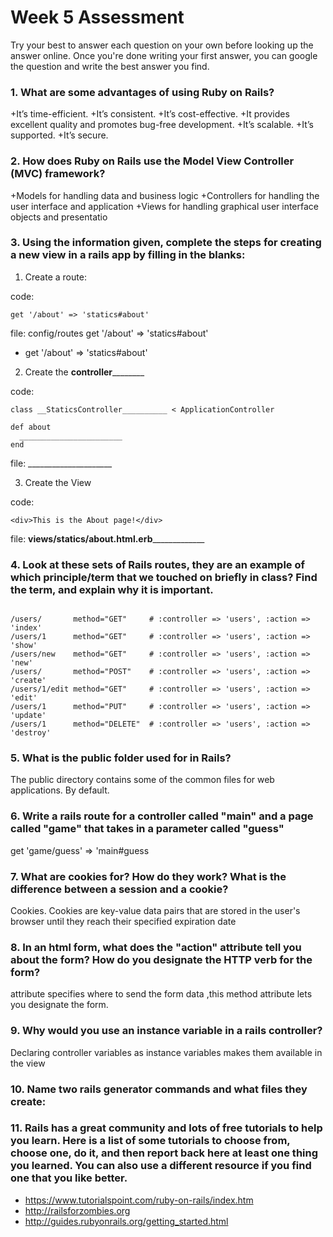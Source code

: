 # Week 5 Assessment

Try your best to answer each question on your own before looking up the answer online. Once you're done writing your first answer, you can google the question and write the best answer you find.

### 1. What are some advantages of using Ruby on Rails?
+It’s time-efficient.
+It’s consistent.
+It’s cost-effective.
+It provides excellent quality and promotes bug-free development.
+It’s scalable.
+It’s supported.
+It’s secure.

### 2. How does Ruby on Rails use the Model View Controller (MVC) framework?

+Models for handling data and business logic
+Controllers for handling the user interface and application
+Views for handling graphical user interface objects and presentatio

### 3. Using the information given, complete the steps for creating a new view in a rails app by filling in the blanks:

  1. Create a route:

  code:
  ```
  get '/about' => 'statics#about'
  ```
  file: config/routes
  get '/about' => 'statics#about'
+  get '/about' => 'statics#about'

  2. Create the __controller__________

  code:
  ```
  class __StaticsController__________ < ApplicationController

  def about
    _______________________
  end
  ```

  file: _____________________

  3. Create the View

  code:

  ```
  <div>This is the About page!</div>
  ```

  file: ____views/statics/about.html.erb_________________


### 4. Look at these sets of Rails routes, they are an example of which principle/term that we touched on briefly in class? Find the term, and explain why it is important.

```+If you recall our earlier discussion about REST, there are basically seven main types of actions that you can do

/users/       method="GET"     # :controller => 'users', :action => 'index'
/users/1      method="GET"     # :controller => 'users', :action => 'show'
/users/new    method="GET"     # :controller => 'users', :action => 'new'
/users/       method="POST"    # :controller => 'users', :action => 'create'
/users/1/edit method="GET"     # :controller => 'users', :action => 'edit'
/users/1      method="PUT"     # :controller => 'users', :action => 'update'
/users/1      method="DELETE"  # :controller => 'users', :action => 'destroy'
```

### 5. What is the public folder used for in Rails?
The public directory contains some of the common files for web applications. By default.
### 6. Write a rails route for a controller called "main" and a page called "game" that takes in a parameter called "guess"
get 'game/guess' => 'main#guess

### 7. What are cookies for? How do they work? What is the difference between a session and a cookie?
Cookies. Cookies are key-value data pairs that are stored in the user's browser until they reach their specified expiration date

### 8. In an html form, what does the "action" attribute tell you about the form?  How do you designate the HTTP verb for the form?
 attribute specifies where to send the form data ,this method
attribute lets you designate the form.

### 9. Why would you use an instance variable in a rails controller?
Declaring controller variables as instance variables makes them available in the view

### 10. Name two rails generator commands and what files they create:

### 11. Rails has a great community and lots of free tutorials to help you learn. Here is a list of some tutorials to choose from, choose one, do it, and then report back here at least one thing you learned. You can also use a different resource if you find one that you like better.

- https://www.tutorialspoint.com/ruby-on-rails/index.htm
- http://railsforzombies.org
- http://guides.rubyonrails.org/getting_started.html
